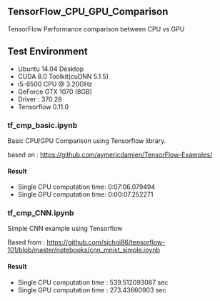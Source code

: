 ## TensorFlow_CPU_GPU_Comparison
TensorFlow Performance comparison between CPU vs GPU

## Test Environment
* Ubuntu 14.04 Desktop
* CUDA 8.0 Toolkit(cuDNN 5.1.5)
* i5-6500 CPU @ 3.20GHz
* GeForce GTX 1070 (8GB)
* Driver : 370.28
* Tensorflow 0.11.0

### tf_cmp_basic.ipynb
 Basic CPU/GPU Comparison using Tensorflow library.
 
 based on : https://github.com/aymericdamien/TensorFlow-Examples/
#### Result
* Single CPU computation time: 0:07:06.079494
* Single GPU computation time: 0:00:07.252271

### tf_cmp_CNN.ipynb
Simple CNN example using Tensorflow

Based from : https://github.com/sjchoi86/tensorflow-101/blob/master/notebooks/cnn_mnist_simple.ipynb
#### Result
* Single CPU computation time : 539.512093067 sec
* Single GPU computation time : 273.43660903 sec
